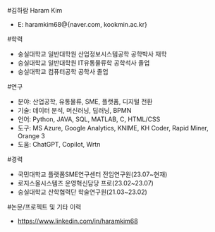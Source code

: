 #김하람 Haram Kim
- E: haramkim68@{naver.com, kookmin.ac.kr}

#학력
- 숭실대학교 일반대학원 산업정보시스템공학 공학박사 재학
- 숭실대학교 일반대학원 IT유통물류학 공학석사 졸업
- 숭실대학교 컴퓨터공학 공학사 졸업

#연구
- 분야: 산업공학, 유통물류, SME, 플랫폼, 디지털 전환
- 기술: 데이터 분석, 머신러닝, 딥러닝, BPMN
- 언어: Python, JAVA, SQL, MATLAB, C, HTML/CSS
- 도구: MS Azure, Google Analytics, KNIME, KH Coder, Rapid Miner, Orange 3
- 도움: ChatGPT, Copilot, Wrtn

#경력
- 국민대학교 플랫폼SME연구센터 전임연구원(23.07~현재)
- 로지스올시스템즈 운영혁신담당 프로(23.02~23.07)
- 숭실대학교 산학협력단 학술연구원(21.03~23.02)

#논문/프로젝트 및 기타 이력
- https://www.linkedin.com/in/haramkim68
